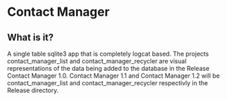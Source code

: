 # Contact Manager

## What is it?
A single table sqlite3 app that is completely logcat based. The projects
contact_manager_list and contact_manager_recycler are visual representations 
of the data being added to the database in the Release Contact Manager 1.0.
Contact Manager 1.1 and Contact Manager 1.2 will be contact_manager_list and
contact_manager_recycler respectivly in the Release directory.
